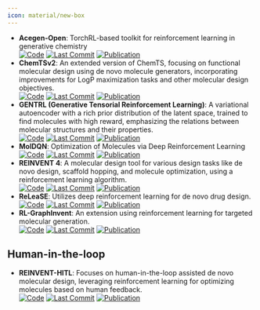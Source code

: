 ```yaml
---
icon: material/new-box
---
```


- **Acegen-Open**: TorchRL-based toolkit for reinforcement learning in generative chemistry  
		[![Code](https://img.shields.io/github/stars/acellera/acegen-open?style=for-the-badge&logo=github)](https://github.com/acellera/acegen-open) [![Last Commit](https://img.shields.io/github/last-commit/acellera/acegen-open?style=for-the-badge&logo=github)](https://github.com/acellera/acegen-open) [![Publication](https://img.shields.io/badge/Publication-Citations:13-blue?style=for-the-badge&logo=bookstack)](https://doi.org/10.1186/s13321-022-00646-z) 
- **ChemTSv2**: An extended version of ChemTS, focusing on functional molecular design using de novo molecule generators, incorporating improvements for LogP maximization tasks and other molecular design objectives.  
		[![Code](https://img.shields.io/github/stars/molecule-generator-collection/ChemTSv2?style=for-the-badge&logo=github)](https://github.com/molecule-generator-collection/ChemTSv2) [![Last Commit](https://img.shields.io/github/last-commit/molecule-generator-collection/ChemTSv2?style=for-the-badge&logo=github)](https://github.com/molecule-generator-collection/ChemTSv2) [![Publication](https://img.shields.io/badge/Publication-Citations:7-blue?style=for-the-badge&logo=bookstack)](https://doi.org/10.1002/wcms.1680) 
- **GENTRL (Generative Tensorial Reinforcement Learning)**: A variational autoencoder with a rich prior distribution of the latent space, trained to find molecules with high reward, emphasizing the relations between molecular structures and their properties.  
		[![Code](https://img.shields.io/github/stars/insilicomedicine/GENTRL?style=for-the-badge&logo=github)](https://github.com/insilicomedicine/GENTRL) [![Last Commit](https://img.shields.io/github/last-commit/insilicomedicine/GENTRL?style=for-the-badge&logo=github)](https://github.com/insilicomedicine/GENTRL) [![Publication](https://img.shields.io/badge/Publication-Citations:788-blue?style=for-the-badge&logo=bookstack)](https://doi.org/10.1038/s41587-019-0224-x) 
- **MolDQN**: Optimization of Molecules via Deep Reinforcement Learning  
		[![Code](https://img.shields.io/github/stars/google-research/google-research?style=for-the-badge&logo=github)](https://github.com/google-research/google-research/tree/master/mol_dqn) [![Last Commit](https://img.shields.io/github/last-commit/google-research/google-research?style=for-the-badge&logo=github)](https://github.com/google-research/google-research/tree/master/mol_dqn) [![Publication](https://img.shields.io/badge/Publication-Citations:260-blue?style=for-the-badge&logo=bookstack)](https://doi.org/10.1038/s41598-019-47148-x) 
- **REINVENT 4**: A molecular design tool for various design tasks like de novo design, scaffold hopping, and molecule optimization, using a reinforcement learning algorithm.  
		[![Code](https://img.shields.io/github/stars/MolecularAI/REINVENT4?style=for-the-badge&logo=github)](https://github.com/MolecularAI/REINVENT4) [![Last Commit](https://img.shields.io/github/last-commit/MolecularAI/REINVENT4?style=for-the-badge&logo=github)](https://github.com/MolecularAI/REINVENT4) [![Publication](https://img.shields.io/badge/Publication-Citations:29-blue?style=for-the-badge&logo=bookstack)](https://doi.org/10.1186/s13321-024-00812-5) 
- **ReLeaSE**: Utilizes deep reinforcement learning for de novo drug design.  
		[![Code](https://img.shields.io/github/stars/isayev/ReLeaSE?style=for-the-badge&logo=github)](https://github.com/isayev/ReLeaSE) [![Last Commit](https://img.shields.io/github/last-commit/isayev/ReLeaSE?style=for-the-badge&logo=github)](https://github.com/isayev/ReLeaSE) [![Publication](https://img.shields.io/badge/Publication-Citations:816-blue?style=for-the-badge&logo=bookstack)](https://doi.org/10.1126/sciadv.aap7885) 
- **RL-GraphInvent**: An extension using reinforcement learning for targeted molecular generation.  
		[![Code](https://img.shields.io/github/stars/olsson-group/RL-GraphINVENT?style=for-the-badge&logo=github)](https://github.com/olsson-group/RL-GraphINVENT) [![Last Commit](https://img.shields.io/github/last-commit/olsson-group/RL-GraphINVENT?style=for-the-badge&logo=github)](https://github.com/olsson-group/RL-GraphINVENT) [![Publication](https://img.shields.io/badge/Publication-Citations:86-blue?style=for-the-badge&logo=bookstack)](https://doi.org/10.1088/2632-2153/abcf91) 

## **Human-in-the-loop**
- **REINVENT-HITL**: Focuses on human-in-the-loop assisted de novo molecular design, leveraging reinforcement learning for optimizing molecules based on human feedback.  
		[![Code](https://img.shields.io/github/stars/MolecularAI/reinvent-hitl?style=for-the-badge&logo=github)](https://github.com/MolecularAI/reinvent-hitl) [![Last Commit](https://img.shields.io/github/last-commit/MolecularAI/reinvent-hitl?style=for-the-badge&logo=github)](https://github.com/MolecularAI/reinvent-hitl) [![Publication](https://img.shields.io/badge/Publication-Citations:16-blue?style=for-the-badge&logo=bookstack)](https://doi.org/10.1186/s13321-022-00667-8) 
